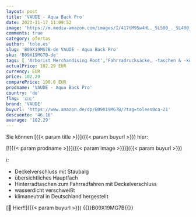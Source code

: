 ```yaml
---
layout: post
title: 'VAUDE - Aqua Back Pro'
date: 2023-11-17 11:09:52
image: 'https://m.media-amazon.com/images/I/417tM95w4HL._SL500_._SL400_.jpg'
comments: true
category: ofertas
author: 'tole.es'
slug: 'B09X19MG7B-de VAUDE - Aqua Back Pro'
sku: 'B09X19MG7B-de'
tags: [ 'Arborist Merchandising Root','Fahrradrucksäcke, -taschen & -körbe','Fahrradzubehör','Gepäckträgertaschen','Radsport','Self Service','Special Features Stores','Sport','Sport & Freizeit','Sportausrüstung & -bekleidung','Sports-Promotions','ef3a019d-6628-41d5-b303-291126686917_0','ef3a019d-6628-41d5-b303-291126686917_7401','vaude','🇩🇪', ]
actualPrice: 102.29 EUR
currency: EUR
price: 102.29
comparePrice: 190.0 EUR
prodname: 'VAUDE - Aqua Back Pro'
country: 'de'
flag: '🇩🇪'
brand: 'VAUDE'
buyurl: 'https://www.amazon.de/dp/B09X19MG7B/?tag=tolees0ca-21'
descuento: '46.16'
average: '102.29'
---
```


Sie können [{{< param title >}}]({{< param buyurl >}}) hier:

[![{{< param prodname >}}]({{< param image >}})]({{< param buyurl >}})

ℹ️:

- Deckelverschluss mit Staubalg
- übersichtliches Hauptfach
- Hinterradtaschen zum Fahrradfahren mit Deckelverschluss
- wasserdicht verschweißt
- klimaneutral in Deutschland hergestellt

[🛒 Hier!!]({{< param buyurl >}})
{{<world>}}B09X19MG7B{{</world>}}
